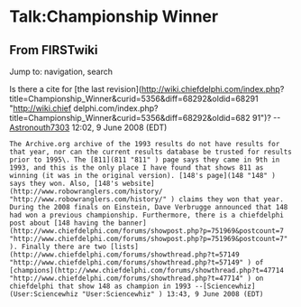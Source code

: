 # Talk:Championship Winner

## From FIRSTwiki

Jump to: navigation, search

Is there a cite for [the last revision](http://wiki.chiefdelphi.com/index.php?
title=Championship_Winner&curid=5356&diff=68292&oldid=68291 "http://wiki.chief
delphi.com/index.php?title=Championship_Winner&curid=5356&diff=68292&oldid=682
91")? --[Astronouth7303](User:Astronouth7303 "User:Astronouth7303") 12:02, 9 June 2008 (EDT)

```
The Archive.org archive of the 1993 results do not have results for that year, nor can the current results database be trusted for results prior to 1995\. The [811](811 "811" ) page says they came in 9th in 1993, and this is the only place I have found that shows 811 as winning (it was in the original version). [148's page](148 "148" ) says they won. Also, [148's website](http://www.robowranglers.com/history/ "http://www.robowranglers.com/history/" ) claims they won that year. During the 2008 finals on Einstein, Dave Verbrugge announced that 148 had won a previous championship. Furthermore, there is a chiefdelphi post about [148 having the banner](http://www.chiefdelphi.com/forums/showpost.php?p=751969&postcount=7 "http://www.chiefdelphi.com/forums/showpost.php?p=751969&postcount=7" ). Finally there are two [lists](http://www.chiefdelphi.com/forums/showthread.php?t=57149 "http://www.chiefdelphi.com/forums/showthread.php?t=57149" ) of [champions](http://www.chiefdelphi.com/forums/showthread.php?t=47714 "http://www.chiefdelphi.com/forums/showthread.php?t=47714" ) on chiefdelphi that show 148 as champion in 1993 --[Sciencewhiz](User:Sciencewhiz "User:Sciencewhiz" ) 13:43, 9 June 2008 (EDT) 
```
